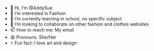 - 👋 Hi, I’m @AddySue
- 👀 I’m interested in Fashion
- 🌱 I’m currently learning in school, no specific subject
- 💞️ I’m looking to collaborate on other fashion and clothes websites
- 📫 How to reach me: My email
- 😄 Pronouns: She/Her
- ⚡ Fun fact: I love art and design

<!---
AddySue/AddySue is a ✨ special ✨ repository because its `README.md` (this file) appears on your GitHub profile.
You can click the Preview link to take a look at your changes.
--->

